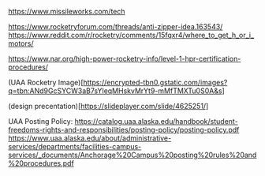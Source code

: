 https://www.missileworks.com/tech

https://www.rocketryforum.com/threads/anti-zipper-idea.163543/
https://www.reddit.com/r/rocketry/comments/15fqxr4/where_to_get_h_or_i_motors/

https://www.nar.org/high-power-rocketry-info/level-1-hpr-certification-procedures/


(UAA Rocketry Image)[https://encrypted-tbn0.gstatic.com/images?q=tbn:ANd9GcSYCW3aB7sYIeqMHskvMrYt9-mMfTMXTu0S0A&s]

(design precentation)[https://slideplayer.com/slide/4625251/]


UAA Posting Policy:
https://catalog.uaa.alaska.edu/handbook/student-freedoms-rights-and-responsibilities/posting-policy/posting-policy.pdf
https://www.uaa.alaska.edu/about/administrative-services/departments/facilities-campus-services/_documents/Anchorage%20Campus%20posting%20rules%20and%20procedures.pdf

